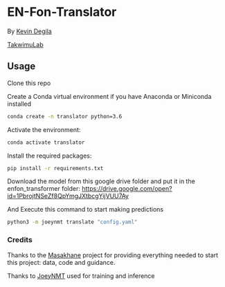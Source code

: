 # EN-Fon-Translator

By [Kevin Degila](https://www.kevindegila.com/)


[TakwimuLab](https://takwimulab.gitlab.io/)

## Usage

Clone this repo

Create a Conda virtual environment if you have Anaconda or Miniconda installed
```sh
conda create -n translator python=3.6
```
Activate the environment:
```sh
conda activate translator
```
Install the required packages:
```sh
pip install -r requirements.txt
```
Download the model from this google drive folder and put it in the enfon_transformer folder:
https://drive.google.com/open?id=1PbrojtNSeZf8QpYmgJXtbcgYijVUU7Ay

And Execute this command to start making predictions
```sh
python3 -m joeynmt translate "config.yaml" 
```

### Credits

Thanks to the [Masakhane](https://github.com/masakhane-io/masakhane) project for providing everything needed to start this project: data, code and guidance.

Thanks to [JoeyNMT](https://github.com/joeynmt/joeynmt) used for training and inference